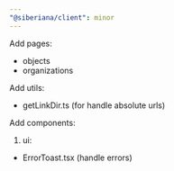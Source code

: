 ```yaml
---
"@siberiana/client": minor
---
```


Add pages:

- objects
- organizations

Add utils:

- getLinkDir.ts (for handle absolute urls)

Add components:

1. ui:

- ErrorToast.tsx (handle errors)


